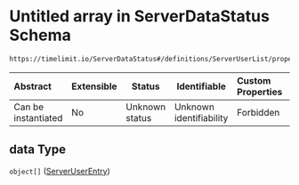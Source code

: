 # Untitled array in ServerDataStatus Schema

```txt
https://timelimit.io/ServerDataStatus#/definitions/ServerUserList/properties/data
```




| Abstract            | Extensible | Status         | Identifiable            | Custom Properties | Additional Properties | Access Restrictions | Defined In                                                                            |
| :------------------ | ---------- | -------------- | ----------------------- | :---------------- | --------------------- | ------------------- | ------------------------------------------------------------------------------------- |
| Can be instantiated | No         | Unknown status | Unknown identifiability | Forbidden         | Allowed               | none                | [ServerDataStatus.schema.json\*](ServerDataStatus.schema.json "open original schema") |

## data Type

`object[]` ([ServerUserEntry](serverdatastatus-definitions-serveruserentry.md))
